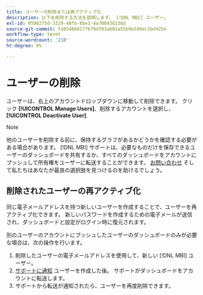 ```yaml
---
title: ユーザーの削除または再アクティブ化
description: 以下を削除する方法を説明します。 [!DNL MBI] ユーザー。
exl-id: 0590275d-3329-40fb-8be1-4a700438338d
source-git-commit: fa954868177b79d703a601a55b9e549ec1bd425e
workflow-type: tm+mt
source-wordcount: '210'
ht-degree: 0%

---
```


# ユーザーの削除

ユーザーは、右上のアカウントドロップダウンに移動して削除できます。 クリック **[!UICONTROL Manage Users]**、削除するアカウントを選択し、 **[!UICONTROL Deactivate User]**.

>[!NOTE]
>
>他のユーザーを削除する前に、保持するグラフがあるかどうかを確認する必要がある場合があります。 [!DNL MBI] サポートは、必要なものだけを保存できるユーザーのダッシュボードを共有するか、すべてのダッシュボードをアカウントにプッシュして所有権をユーザーに転送することができます。 [お問い合わせ](../../guide-overview.md) そして私たちはあなたが最良の選択肢を見つけるのを助けるでしょう。

## 削除されたユーザーの再アクティブ化

同じ電子メールアドレスを持つ新しいユーザーを作成することで、ユーザーを再アクティブ化できます。 新しいパスワードを作成するための電子メールが送信され、ダッシュボードと設定がログイン時に復元されます。

別のユーザーのアカウントにプッシュしたユーザーのダッシュボードのみが必要な場合は、次の操作を行います。

1. 削除したユーザーの電子メールアドレスを使用して、新しい [!DNL MBI] ユーザー。
1. [サポートに通知](https://experienceleague.adobe.com/docs/commerce-knowledge-base/kb/troubleshooting/miscellaneous/mbi-service-policies.html?lang=en) ユーザーを作成した後。 サポートがダッシュボードをアカウントに転送します。
1. サポートから転送が通知されたら、ユーザーを再度削除できます。
